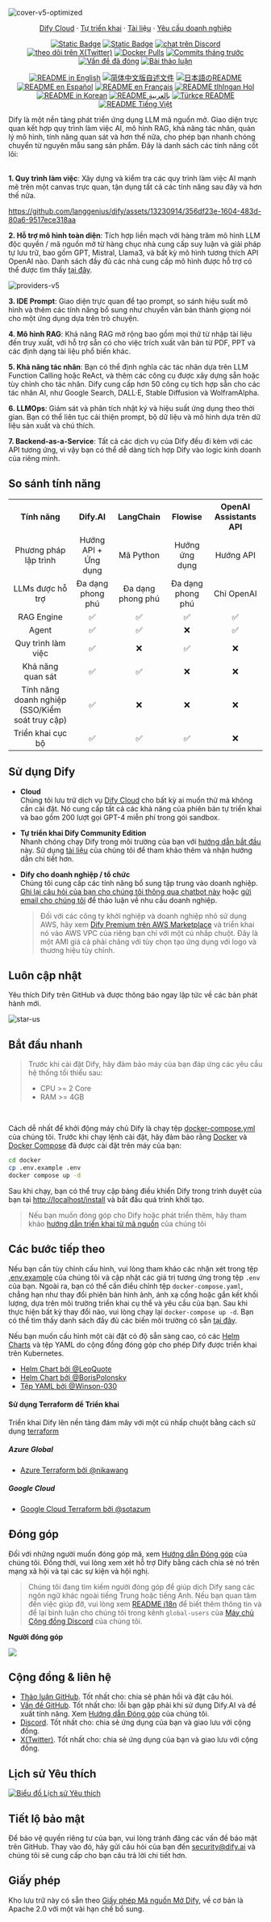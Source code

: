 ![cover-v5-optimized](https://github.com/langgenius/dify/assets/13230914/f9e19af5-61ba-4119-b926-d10c4c06ebab)

<p align="center">
  <a href="https://cloud.dify.ai">Dify Cloud</a> ·
  <a href="https://docs.dify.ai/getting-started/install-self-hosted">Tự triển khai</a> ·
  <a href="https://docs.dify.ai">Tài liệu</a> ·
  <a href="https://udify.app/chat/22L1zSxg6yW1cWQg">Yêu cầu doanh nghiệp</a>
</p>

<p align="center">
    <a href="https://dify.ai" target="_blank">
        <img alt="Static Badge" src="https://img.shields.io/badge/Product-F04438"></a>
    <a href="https://dify.ai/pricing" target="_blank">
        <img alt="Static Badge" src="https://img.shields.io/badge/free-pricing?logo=free&color=%20%23155EEF&label=pricing&labelColor=%20%23528bff"></a>
    <a href="https://discord.gg/FngNHpbcY7" target="_blank">
        <img src="https://img.shields.io/discord/1082486657678311454?logo=discord&labelColor=%20%235462eb&logoColor=%20%23f5f5f5&color=%20%235462eb"
            alt="chat trên Discord"></a>
    <a href="https://twitter.com/intent/follow?screen_name=dify_ai" target="_blank">
        <img src="https://img.shields.io/twitter/follow/dify_ai?logo=X&color=%20%23f5f5f5"
            alt="theo dõi trên X(Twitter)"></a>
    <a href="https://hub.docker.com/u/langgenius" target="_blank">
        <img alt="Docker Pulls" src="https://img.shields.io/docker/pulls/langgenius/dify-web?labelColor=%20%23FDB062&color=%20%23f79009"></a>
    <a href="https://github.com/langgenius/dify/graphs/commit-activity" target="_blank">
        <img alt="Commits tháng trước" src="https://img.shields.io/github/commit-activity/m/langgenius/dify?labelColor=%20%2332b583&color=%20%2312b76a"></a>
    <a href="https://github.com/langgenius/dify/" target="_blank">
        <img alt="Vấn đề đã đóng" src="https://img.shields.io/github/issues-search?query=repo%3Alanggenius%2Fdify%20is%3Aclosed&label=issues%20closed&labelColor=%20%237d89b0&color=%20%235d6b98"></a>
    <a href="https://github.com/langgenius/dify/discussions/" target="_blank">
        <img alt="Bài thảo luận" src="https://img.shields.io/github/discussions/langgenius/dify?labelColor=%20%239b8afb&color=%20%237a5af8"></a>
</p>

<p align="center">
  <a href="./README.md"><img alt="README in English" src="https://img.shields.io/badge/English-d9d9d9"></a>
  <a href="./README_CN.md"><img alt="简体中文版自述文件" src="https://img.shields.io/badge/简体中文-d9d9d9"></a>
  <a href="./README_JA.md"><img alt="日本語のREADME" src="https://img.shields.io/badge/日本語-d9d9d9"></a>
  <a href="./README_ES.md"><img alt="README en Español" src="https://img.shields.io/badge/Español-d9d9d9"></a>
  <a href="./README_FR.md"><img alt="README en Français" src="https://img.shields.io/badge/Français-d9d9d9"></a>
  <a href="./README_KL.md"><img alt="README tlhIngan Hol" src="https://img.shields.io/badge/Klingon-d9d9d9"></a>
  <a href="./README_KR.md"><img alt="README in Korean" src="https://img.shields.io/badge/한국어-d9d9d9"></a>
  <a href="./README_AR.md"><img alt="README بالعربية" src="https://img.shields.io/badge/العربية-d9d9d9"></a>
  <a href="./README_TR.md"><img alt="Türkçe README" src="https://img.shields.io/badge/Türkçe-d9d9d9"></a>
  <a href="./README_VI.md"><img alt="README Tiếng Việt" src="https://img.shields.io/badge/Ti%E1%BA%BFng%20Vi%E1%BB%87t-d9d9d9"></a>
</p>


Dify là một nền tảng phát triển ứng dụng LLM mã nguồn mở. Giao diện trực quan kết hợp quy trình làm việc AI, mô hình RAG, khả năng tác nhân, quản lý mô hình, tính năng quan sát và hơn thế nữa, cho phép bạn nhanh chóng chuyển từ nguyên mẫu sang sản phẩm. Đây là danh sách các tính năng cốt lõi:
</br> </br>

**1. Quy trình làm việc**: 
  Xây dựng và kiểm tra các quy trình làm việc AI mạnh mẽ trên một canvas trực quan, tận dụng tất cả các tính năng sau đây và hơn thế nữa.


  https://github.com/langgenius/dify/assets/13230914/356df23e-1604-483d-80a6-9517ece318aa



**2. Hỗ trợ mô hình toàn diện**: 
  Tích hợp liền mạch với hàng trăm mô hình LLM độc quyền / mã nguồn mở từ hàng chục nhà cung cấp suy luận và giải pháp tự lưu trữ, bao gồm GPT, Mistral, Llama3, và bất kỳ mô hình tương thích API OpenAI nào. Danh sách đầy đủ các nhà cung cấp mô hình được hỗ trợ có thể được tìm thấy [tại đây](https://docs.dify.ai/getting-started/readme/model-providers).

![providers-v5](https://github.com/langgenius/dify/assets/13230914/5a17bdbe-097a-4100-8363-40255b70f6e3)


**3. IDE Prompt**: 
  Giao diện trực quan để tạo prompt, so sánh hiệu suất mô hình và thêm các tính năng bổ sung như chuyển văn bản thành giọng nói cho một ứng dụng dựa trên trò chuyện. 

**4. Mô hình RAG**: 
  Khả năng RAG mở rộng bao gồm mọi thứ từ nhập tài liệu đến truy xuất, với hỗ trợ sẵn có cho việc trích xuất văn bản từ PDF, PPT và các định dạng tài liệu phổ biến khác.

**5. Khả năng tác nhân**: 
  Bạn có thể định nghĩa các tác nhân dựa trên LLM Function Calling hoặc ReAct, và thêm các công cụ được xây dựng sẵn hoặc tùy chỉnh cho tác nhân. Dify cung cấp hơn 50 công cụ tích hợp sẵn cho các tác nhân AI, như Google Search, DALL·E, Stable Diffusion và WolframAlpha.

**6. LLMOps**: 
  Giám sát và phân tích nhật ký và hiệu suất ứng dụng theo thời gian. Bạn có thể liên tục cải thiện prompt, bộ dữ liệu và mô hình dựa trên dữ liệu sản xuất và chú thích.

**7. Backend-as-a-Service**: 
  Tất cả các dịch vụ của Dify đều đi kèm với các API tương ứng, vì vậy bạn có thể dễ dàng tích hợp Dify vào logic kinh doanh của riêng mình.


## So sánh tính năng
<table style="width: 100%;">
  <tr>
    <th align="center">Tính năng</th>
    <th align="center">Dify.AI</th>
    <th align="center">LangChain</th>
    <th align="center">Flowise</th>
    <th align="center">OpenAI Assistants API</th>
  </tr>
  <tr>
    <td align="center">Phương pháp lập trình</td>
    <td align="center">Hướng API + Ứng dụng</td>
    <td align="center">Mã Python</td>
    <td align="center">Hướng ứng dụng</td>
    <td align="center">Hướng API</td>
  </tr>
  <tr>
    <td align="center">LLMs được hỗ trợ</td>
    <td align="center">Đa dạng phong phú</td>
    <td align="center">Đa dạng phong phú</td>
    <td align="center">Đa dạng phong phú</td>
    <td align="center">Chỉ OpenAI</td>
  </tr>
  <tr>
    <td align="center">RAG Engine</td>
    <td align="center">✅</td>
    <td align="center">✅</td>
    <td align="center">✅</td>
    <td align="center">✅</td>
  </tr>
  <tr>
    <td align="center">Agent</td>
    <td align="center">✅</td>
    <td align="center">✅</td>
    <td align="center">❌</td>
    <td align="center">✅</td>
  </tr>
  <tr>
    <td align="center">Quy trình làm việc</td>
    <td align="center">✅</td>
    <td align="center">❌</td>
    <td align="center">✅</td>
    <td align="center">❌</td>
  </tr>
  <tr>
    <td align="center">Khả năng quan sát</td>
    <td align="center">✅</td>
    <td align="center">✅</td>
    <td align="center">❌</td>
    <td align="center">❌</td>
  </tr>
  <tr>
    <td align="center">Tính năng doanh nghiệp (SSO/Kiểm soát truy cập)</td>
    <td align="center">✅</td>
    <td align="center">❌</td>
    <td align="center">❌</td>
    <td align="center">❌</td>
  </tr>
  <tr>
    <td align="center">Triển khai cục bộ</td>
    <td align="center">✅</td>
    <td align="center">✅</td>
    <td align="center">✅</td>
    <td align="center">❌</td>
  </tr>
</table>

## Sử dụng Dify

- **Cloud </br>**
Chúng tôi lưu trữ dịch vụ [Dify Cloud](https://dify.ai) cho bất kỳ ai muốn thử mà không cần cài đặt. Nó cung cấp tất cả các khả năng của phiên bản tự triển khai và bao gồm 200 lượt gọi GPT-4 miễn phí trong gói sandbox.

- **Tự triển khai Dify Community Edition</br>**
Nhanh chóng chạy Dify trong môi trường của bạn với [hướng dẫn bắt đầu](#quick-start) này.
Sử dụng [tài liệu](https://docs.dify.ai) của chúng tôi để tham khảo thêm và nhận hướng dẫn chi tiết hơn.

- **Dify cho doanh nghiệp / tổ chức</br>**
Chúng tôi cung cấp các tính năng bổ sung tập trung vào doanh nghiệp. [Ghi lại câu hỏi của bạn cho chúng tôi thông qua chatbot này](https://udify.app/chat/22L1zSxg6yW1cWQg) hoặc [gửi email cho chúng tôi](mailto:business@dify.ai?subject=[GitHub]Business%20License%20Inquiry) để thảo luận về nhu cầu doanh nghiệp. </br>
  > Đối với các công ty khởi nghiệp và doanh nghiệp nhỏ sử dụng AWS, hãy xem [Dify Premium trên AWS Marketplace](https://aws.amazon.com/marketplace/pp/prodview-t22mebxzwjhu6) và triển khai nó vào AWS VPC của riêng bạn chỉ với một cú nhấp chuột. Đây là một AMI giá cả phải chăng với tùy chọn tạo ứng dụng với logo và thương hiệu tùy chỉnh.


## Luôn cập nhật

Yêu thích Dify trên GitHub và được thông báo ngay lập tức về các bản phát hành mới.

![star-us](https://github.com/langgenius/dify/assets/13230914/b823edc1-6388-4e25-ad45-2f6b187adbb4)



## Bắt đầu nhanh
> Trước khi cài đặt Dify, hãy đảm bảo máy của bạn đáp ứng các yêu cầu hệ thống tối thiểu sau:
> 
>- CPU >= 2 Core
>- RAM >= 4GB

</br>

Cách dễ nhất để khởi động máy chủ Dify là chạy tệp [docker-compose.yml](docker/docker-compose.yaml) của chúng tôi. Trước khi chạy lệnh cài đặt, hãy đảm bảo rằng [Docker](https://docs.docker.com/get-docker/) và [Docker Compose](https://docs.docker.com/compose/install/) đã được cài đặt trên máy của bạn:

```bash
cd docker
cp .env.example .env
docker compose up -d
```

Sau khi chạy, bạn có thể truy cập bảng điều khiển Dify trong trình duyệt của bạn tại [http://localhost/install](http://localhost/install) và bắt đầu quá trình khởi tạo.

> Nếu bạn muốn đóng góp cho Dify hoặc phát triển thêm, hãy tham khảo [hướng dẫn triển khai từ mã nguồn](https://docs.dify.ai/getting-started/install-self-hosted/local-source-code) của chúng tôi

## Các bước tiếp theo

Nếu bạn cần tùy chỉnh cấu hình, vui lòng tham khảo các nhận xét trong tệp [.env.example](docker/.env.example) của chúng tôi và cập nhật các giá trị tương ứng trong tệp `.env` của bạn. Ngoài ra, bạn có thể cần điều chỉnh tệp `docker-compose.yaml`, chẳng hạn như thay đổi phiên bản hình ảnh, ánh xạ cổng hoặc gắn kết khối lượng, dựa trên môi trường triển khai cụ thể và yêu cầu của bạn. Sau khi thực hiện bất kỳ thay đổi nào, vui lòng chạy lại `docker-compose up -d`. Bạn có thể tìm thấy danh sách đầy đủ các biến môi trường có sẵn [tại đây](https://docs.dify.ai/getting-started/install-self-hosted/environments).

Nếu bạn muốn cấu hình một cài đặt có độ sẵn sàng cao, có các [Helm Charts](https://helm.sh/) và tệp YAML do cộng đồng đóng góp cho phép Dify được triển khai trên Kubernetes.

- [Helm Chart bởi @LeoQuote](https://github.com/douban/charts/tree/master/charts/dify)
- [Helm Chart bởi @BorisPolonsky](https://github.com/BorisPolonsky/dify-helm)
- [Tệp YAML bởi @Winson-030](https://github.com/Winson-030/dify-kubernetes)

#### Sử dụng Terraform để Triển khai

Triển khai Dify lên nền tảng đám mây với một cú nhấp chuột bằng cách sử dụng [terraform](https://www.terraform.io/)

##### Azure Global
- [Azure Terraform bởi @nikawang](https://github.com/nikawang/dify-azure-terraform)

##### Google Cloud
- [Google Cloud Terraform bởi @sotazum](https://github.com/DeNA/dify-google-cloud-terraform)

## Đóng góp

Đối với những người muốn đóng góp mã, xem [Hướng dẫn Đóng góp](https://github.com/langgenius/dify/blob/main/CONTRIBUTING.md) của chúng tôi. 
Đồng thời, vui lòng xem xét hỗ trợ Dify bằng cách chia sẻ nó trên mạng xã hội và tại các sự kiện và hội nghị.


> Chúng tôi đang tìm kiếm người đóng góp để giúp dịch Dify sang các ngôn ngữ khác ngoài tiếng Trung hoặc tiếng Anh. Nếu bạn quan tâm đến việc giúp đỡ, vui lòng xem [README i18n](https://github.com/langgenius/dify/blob/main/web/i18n/README.md) để biết thêm thông tin và để lại bình luận cho chúng tôi trong kênh `global-users` của [Máy chủ Cộng đồng Discord](https://discord.gg/8Tpq4AcN9c) của chúng tôi.

**Người đóng góp**

<a href="https://github.com/langgenius/dify/graphs/contributors">
  <img src="https://contrib.rocks/image?repo=langgenius/dify" />
</a>

## Cộng đồng & liên hệ

* [Thảo luận GitHub](https://github.com/langgenius/dify/discussions). Tốt nhất cho: chia sẻ phản hồi và đặt câu hỏi.
* [Vấn đề GitHub](https://github.com/langgenius/dify/issues). Tốt nhất cho: lỗi bạn gặp phải khi sử dụng Dify.AI và đề xuất tính năng. Xem [Hướng dẫn Đóng góp](https://github.com/langgenius/dify/blob/main/CONTRIBUTING.md) của chúng tôi.
* [Discord](https://discord.gg/FngNHpbcY7). Tốt nhất cho: chia sẻ ứng dụng của bạn và giao lưu với cộng đồng.
* [X(Twitter)](https://twitter.com/dify_ai). Tốt nhất cho: chia sẻ ứng dụng của bạn và giao lưu với cộng đồng.

## Lịch sử Yêu thích

[![Biểu đồ Lịch sử Yêu thích](https://api.star-history.com/svg?repos=langgenius/dify&type=Date)](https://star-history.com/#langgenius/dify&Date)

## Tiết lộ bảo mật

Để bảo vệ quyền riêng tư của bạn, vui lòng tránh đăng các vấn đề bảo mật trên GitHub. Thay vào đó, hãy gửi câu hỏi của bạn đến security@dify.ai và chúng tôi sẽ cung cấp cho bạn câu trả lời chi tiết hơn.

## Giấy phép

Kho lưu trữ này có sẵn theo [Giấy phép Mã nguồn Mở Dify](LICENSE), về cơ bản là Apache 2.0 với một vài hạn chế bổ sung.